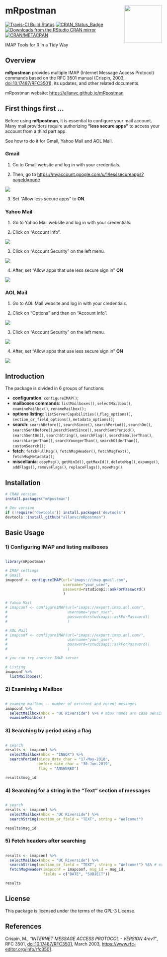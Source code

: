 
<!-- This document must be rendered in RStudio using the option "knitr with parameters" or rmarkdown::render("MyDocument.Rmd", params = list(password = "my_password"))-->

<!-- README.md is generated from README.Rmd. Please edit .Rmd file -->

# mRpostman <img src="man/figures/logo.png" align="right" width="120" />

<!-- # mRpostman <img src="man/figures/logo.png" align="right" /> -->

<!-- [![Downloads](http://cranlogs.r-pkg.org/badges/mRpostman?color=brightgreen)](http://www.r-pkg.org/pkg/mRpostman) -->

<!-- one space after links to display badges side by side -->

[![Travis-CI Build
Status](https://travis-ci.org/allanvc/mRpostman.svg?branch=master)](https://travis-ci.org/allanvc/mRpostman)
[![CRAN\_Status\_Badge](https://www.r-pkg.org/badges/version/mRpostman)](https://cran.r-project.org/package=mRpostman)
[![Downloads from the RStudio CRAN
mirror](https://cranlogs.r-pkg.org/badges/mRpostman)](https://cran.r-project.org/package=mRpostman)
[![CRAN/METACRAN](https://img.shields.io/cran/l/mRpostman)](https://opensource.org/licenses/GPL-3.0)

IMAP Tools for R in a Tidy Way

## Overview

**mRpostman** provides multiple IMAP (Internet Message Access Protocol)
commands based on the RFC 3501 manual (Crispin, 2003,
<doi:10.17487/RFC3501>), its updates, and other related documents.

mRpostman website: <https://allanvc.github.io/mRpostman>

## First things first …

Before using **mRpostman**, it is essential to configure your mail
account. Many mail providers require authorizing **“less secure apps”**
to access your account from a third part app.

See how to do it for Gmail, Yahoo Mail and AOL Mail.

### Gmail

1)  Go to Gmail website and log in with your credentials.

2)  Then, go to
    <https://myaccount.google.com/u/1/lesssecureapps?pageId=none>

<img src="man/figures/gmail1.PNG">

3)  Set “Allow less secure apps” to **ON**.

### Yahoo Mail

1)  Go to Yahoo Mail website and log in with your credentials.

2)  Click on “Account Info”.

<img src="man/figures/yahoo1.PNG">

3)  Click on “Account Security” on the left menu.

<img src="man/figures/yahoo2.PNG">

4)  After, set “Allow apps that use less secure sign in” **ON**

<img src="man/figures/yahoo3.PNG">

### AOL Mail

1)  Go to AOL Mail website and log in with your credentials.

2)  Click on “Options” and then on “Account Info”.

<img src="man/figures/aol1.PNG">

3)  Click on “Account Security” on the left menu.

<img src="man/figures/aol2.PNG">

4)  After, set “Allow apps that use less secure sign in” **ON**

<img src="man/figures/aol3.PNG">

## Introduction

The package is divided in 6 groups of functions:

  - **configuration**: `configureIMAP()`;
  - **mailboxes commands**: `listMailboxes()`, `selectMailbox()`,
    `examineMailbox()`, `renameMailbox();`
  - **options listing**: `listServerCapabilities()`,`flag_options()`,
    `section_or_field_options()`, `metadata_options()`;
  - **search**: `searchBefore()`, `searchSince()`, `searchPeriod()`,
    `searchOn()`, `searchSentBefore()`,`searchSentSince()`,
    `searchSentPeriod()`, `searchSentOn()`, `searchString()`,
    `searchFlag()`, `searchSmallerThan()`, `searchLargerThan()`,
    `searchYoungerThan()`, `searchOlderThan()`, `customSearch()`;
  - **fetch**: `fetchFullMsg()`, `fetchMsgHeader()`, `fetchMsgText()`,
    `fetchMsgMetadata()`;
  - **miscellania**: `copyMsg()`, `getMinId()`, `getMaxId()`,
    `deleteMsg()`, `expunge()`, `addFlags()`, `removeFlags()`,
    `replaceFlags()`, `moveMsg()`.

## Installation

``` r
# CRAN version
install.packages("mRpostman")

# Dev version
if (!require('devtools')) install.packages('devtools')
devtools::install_github("allanvc/mRpostman")
```

## Basic Usage

### 1\) Configuring IMAP and listing mailboxes

``` r

library(mRpostman)

# IMAP settings
# Gmail
imapconf <- configureIMAP(url="imaps://imap.gmail.com",
                          username="your_user",
                          password=rstudioapi::askForPassword()
                          )

# Yahoo Mail
# imapconf <- configureIMAP(url="imaps://export.imap.aol.com/",
#                           username="your_user",
#                           password=rstudioapi::askForPassword()
#                           )

# AOL Mail
# imapconf <- configureIMAP(url="imaps://export.imap.aol.com/",
#                           username="your_user",
#                           password=rstudioapi::askForPassword()
#                           )

# you can try another IMAP server

# Listing
imapconf %>%
  listMailboxes()
```

### 2\) Examining a Mailbox

``` r

# examine mailbox -- number of existent and recent messages
imapconf %>%
  selectMailbox(mbox = "UC Riverside") %>% # mbox names are case sensitive
  examineMailbox()
```

### 3\) Searching by period using a flag

``` r

# search
results <- imapconf %>%
  selectMailbox(mbox = "INBOX") %>%
  searchPeriod(since_date_char = "17-May-2018",
               before_date_char = "30-Jun-2019",
               flag = "ANSWERED")

results$msg_id
```

### 4\) Searching for a string in the “Text” section of messages

``` r

# search
results <- imapconf %>%
  selectMailbox(mbox = "UC Riverside") %>%
  searchString(section_or_field = "TEXT", string = "Welcome!")

results$msg_id
```

### 5\) Fetch headers after searching

``` r

results <- imapconf %>%
  selectMailbox(mbox = "UC Riverside") %>%
  searchString(section_or_field = "TEXT", string = "Welcome!") %$% # exposition pipe, not %>%!!
  fetchMsgHeader(imapconf = imapconf, msg_id = msg_id, 
                 fields = c("DATE", "SUBJECT"))

results
```

## License

This package is licensed under the terms of the GPL-3 License.

## References

Crispin, M., *“INTERNET MESSAGE ACCESS PROTOCOL - VERSION 4rev1”*, RFC
3501, <doi:10.17487/RFC3501>, March 2003,
<https://www.rfc-editor.org/info/rfc3501>.
